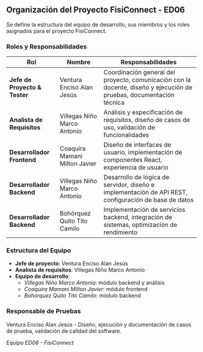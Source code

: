 ## Organización del Proyecto FisiConnect - ED06
Se define la estructura del equipo de desarrollo, sus miembros y los roles asignados para el proyecto FisiConnect.

### **Roles y Responsabilidades**

| Rol | Nombre | Responsabilidades |
|-----|--------|-------------------|
| **Jefe de Proyecto & Tester** | Ventura Enciso Alan Jesús | Coordinación general del proyecto, comunicación con la docente, diseño y ejecución de pruebas, documentación técnica |
| **Analista de Requisitos** | Villegas Niño Marco Antonio | Análisis y especificación de requisitos, diseño de casos de uso, validación de funcionalidades |
| **Desarrollador Frontend** | Coaquira Mamani Milton Javier | Diseño de interfaces de usuario, implementación de componentes React, experiencia de usuario |
| **Desarrollador Backend** | Villegas Niño Marco Antonio | Desarrollo de lógica de servidor, diseño e implementación de API REST, configuración de base de datos |
| **Desarrollador Backend** | Bohórquez Quito Tito Camilo | Implementación de servicios backend, integración de sistemas, optimización de rendimiento |

### **Estructura del Equipo**
- **Jefe de proyecto**: Ventura Enciso Alan Jesús
- **Analista de requisitos**: Villegas Niño Marco Antonio
- **Equipo de desarrollo**:
  - *Villegas Niño Marco Antonio*: módulo backend y análisis
  - *Coaquira Mamani Milton Javier*: módulo frontend
  - *Bohórquez Quito Tito Camilo*: módulo backend

### **Responsable de Pruebas**
Ventura Enciso Alan Jesús - Diseño, ejecución y documentación de casos de prueba, validación de calidad del software.

*Equipo ED06 - FisiConnect*
